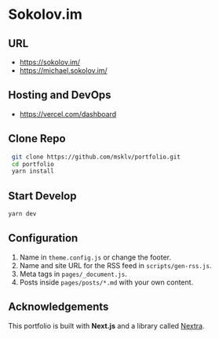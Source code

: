 # Sokolov.im 

## URL
 - https://sokolov.im/
 - https://michael.sokolov.im/


## Hosting and DevOps
 - https://vercel.com/dashboard
 

## Clone Repo  
```bash
 git clone https://github.com/msklv/portfolio.git
 cd portfolio
 yarn install
```

## Start Develop  
```bash
yarn dev
```


## Configuration

1. Name in `theme.config.js` or change the footer.
1. Name and site URL for the RSS feed in `scripts/gen-rss.js`.
1. Meta tags in `pages/_document.js`.
1. Posts inside `pages/posts/*.md` with your own content.


## Acknowledgements
This portfolio is built with **Next.js** and a library called [Nextra](https://nextra.vercel.app/).

